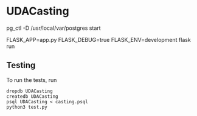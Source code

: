 # UDACasting

pg_ctl -D /usr/local/var/postgres start

FLASK_APP=app.py FLASK_DEBUG=true FLASK_ENV=development flask run

## Testing

To run the tests, run
```
dropdb UDACasting
createdb UDACasting
psql UDACasting < casting.psql
python3 test.py
```